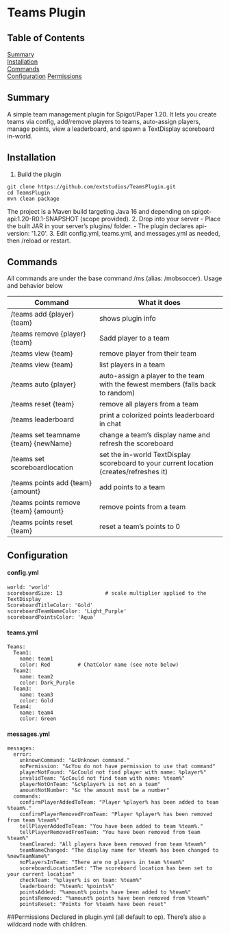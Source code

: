 # Teams Plugin
## Table of Contents
[Summary](#Summary)  
[Installation](#Installation)  
[Commands](#Commands)  
[Configuration](#Configuration)
[Permissions](#permissions)

## Summary
A simple team management plugin for Spigot/Paper 1.20. It lets you create teams via config, add/remove players to teams, auto-assign players, manage points, view a leaderboard, and spawn a TextDisplay scoreboard in-world.

## Installation
1. Build the plugin
```
git clone https://github.com/extstudios/TeamsPlugin.git
cd TeamsPlugin
mvn clean package
```
The project is a Maven build targeting Java 16 and depending on spigot-api:1.20-R0.1-SNAPSHOT (scope provided).
2. Drop into your server
    - Place the built JAR in your server’s plugins/ folder.
    - The plugin declares api-version: '1.20'.
3. Edit config.yml, teams.yml, and messages.yml as needed, then /reload or restart.

## Commands
All commands are under the base command /ms (alias: /mobsoccer). Usage and behavior below

 Command                                 | What it does                                                                 
-----------------------------------------|------------------------------------------------------------------------------
 /teams add {player} {team}              | shows plugin info                                     
 /teams remove {player} {team}           | Sadd player to a team         
 /teams view {team}                      | remove player from their team
 /teams view {team}                      | list players in a team
 /teams auto {player}                    | auto-assign a player to the team with the fewest members (falls back to random)
 /teams reset {team}                     | remove all players from a team
 /teams leaderboard                      | print a colorized points leaderboard in chat
 /teams set teamname {team} {newName}    | change a team’s display name and refresh the scoreboard
 /teams set scoreboardlocation           | set the in-world TextDisplay scoreboard to your current location (creates/refreshes it)
 /teams points add {team} {amount}       | add points to a team
 /teams points remove {team} {amount}    | remove points from a team
 /teams points reset {team}              | reset a team’s points to 0


## Configuration

#### config.yml
```
world: 'world'
scoreboardSize: 13              # scale multiplier applied to the TextDisplay
ScoreboardTitleColor: 'Gold'
scoreboardTeamNameColor: 'Light_Purple'
scoreboardPointsColor: 'Aqua'
```

#### teams.yml
```
Teams:
  Team1:
    name: team1
    color: Red         # ChatColor name (see note below)
  Team2:
    name: team2
    color: Dark_Purple
  Team3:
    name: team3
    color: Gold
  Team4:
    name: team4
    color: Green
```
#### messages.yml
```
messages:
  error:
    unknownCommand: "&cUnknown command."
    noPermission: "&cYou do not have permission to use that command"
    playerNotFound: "&cCould not find player with name: %player%"
    invalidTeam: "&cCould not find team with name: %team%"
    playerNotOnTeam: "&c%player% is not on a team"
    amountNotNumber: "&c the amount must be a number"
  commands:
    confirmPlayerAddedToTeam: "Player %player% has been added to team %team%."
    confirmPlayerRemovedFromTeam: "Player %player% has been removed from team %team%"
    tellPlayerAddedToTeam: "You have been added to team %team%."
    tellPlayerRemovedFromTeam: "You have been removed from team %team%"
    teamCleared: "All players have been removed from team %team%"
    teamNameChanged: "The display name for %team% has been changed to %newTeamName%"
    noPlayersInTeam: "There are no players in team %team%"
    scoreboardLocationSet: "The scoreboard location has been set to your current location"
    checkTeam: "%player% is on team: %team%"
    leaderboard: "%team%: %points%"
    pointsAdded: "%amount% points have been added to %team%"
    pointsRemoved: "%amount% points have been removed from %team%"
    pointsReset: "Points for %team% have been reset"
```
##Permissions
Declared in plugin.yml (all default to op). There’s also a wildcard node with children.
